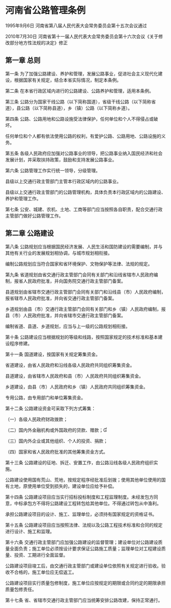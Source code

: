 # 河南省公路管理条例

1995年9月6日 河南省第八届人民代表大会常务委员会第十五次会议通过

2010年7月30日 河南省第十一届人民代表大会常务委员会第十六次会议《关于修改部分地方性法规的决定》修正

<!-- INFO END -->

## 第一章  总则

第一条 为了加强公路建设、养护和管理，发展公路事业，促进社会主义现代化建设，根据国家有关规定，结合本省实际情况，制定本条例。

第二条 在本省行政区域内进行的公路建设、公路养护和管理，适用本条例。

第三条 公路分为国家干线公路（以下简称国道），省级干线公路（以下简称省道），县公路（以下简称县道），乡（镇）公路（以下简称乡道）。

第四条 公路、公路用地和公路设施受法律保护，任何单位和个人不得侵占或破坏。

任何单位和个人都有依法使用公路的权利，有爱护公路、公路用地、公路设施的义务。

第五条 各级人民政府应加强对公路事业的领导，把公路事业纳入国民经济和社会发展计划，并采取扶持政策，鼓励和支持发展公路事业。

第六条 公路管理工作实行统一领导，分级管理。

县级以上交通行政主管部门主管本行政区域内的公路事业。

县级以上交通行政主管部门的公路管理机构，具体负责本行政区域内的公路建设、养护和管理工作。

第七条 公安、城建、农机、土地、工商等部门应当按照各自职责，配合交通行政主管部门做好公路管理工作。

## 第二章  公路建设

第八条 公路规划应当根据国民经济发展、人民生活和国防建设的需要编制，并与其他有关行业的发展规划相协调，与城市规划相衔接。

编制公路规划应当符合国家和省环境保护、文物保护等法律、法规的规定。

第九条 省道规划由省交通行政主管部门会同有关部门和沿线省辖市人民政府编制，报省人民政府批准，并向国务院交通行政主管部门备案。

县道规划由省辖市交通行政主管部门会同有关部门和沿线县（市）人民政府编制，报省辖市人民政府批准，并向省交通行政主管部门备案。

乡道规划由县（市）交通行政主管部门会同有关部门和乡（镇）人民政府编制，报县（市）人民政府批准，并向省辖市交通行政主管部门备案。

编制省道、县道、乡道规划，应当与上一级的公路规划相衔接。

第十条 公路建设应当根据规划的等级和线路，按照国家规定的技术标准和基本建设程序修建。

第十一条 国道建设，按国家有关规定筹集资金。

省道建设，由省人民政府和沿线各级人民政府共同组织筹集资金。

县道建设，由省辖市人民政府和县（市）人民政府共同组织筹集资金。

乡道建设，由县（市）人民政府和乡（镇）人民政府共同组织筹集资金。

专用公路，由专用部门和单位筹集资金。

第十二条 公路建设资金可采取下列方式筹集：

（一）各级人民政府财政拨款；

（二）国内外金融机构或外国政府的贷款、赠款；

（三）国内外企业或其他组织、个人的投资、捐款；

（四）国家和省人民政府批准的其他筹集资金方式。

第十三条 公路建设的征地、拆迁、安置工作，由公路沿线各级人民政府组织实施。

公路建设使用国有荒山、荒地，按规定程序经批准后划拨；使用其他单位使用的国有土地，原使用单位受到损失的，建设单位应给予补偿。

第十四条 公路建设项目应当实行招标投标制度和工程监理制度。未经发包方同意，中标承包方不得将公路建设工程转包给其他单位。不得通过转包从中渔利。

承担公路建设项目的设计、施工、监理单位，必须持有国家规定的资格证书。

第十五条 公路建设项目应当按照法律、法规以及公路工程技术标准和合同的规定进行设计、施工和监理。

第十六条 交通行政主管部门应加强公路建设的监督管理；建设单位对公路建设质量全面负责；施工单位必须按设计要求保证公路施工质量；监理单位对工程建设质量、投资、工期进行全面监督。

公路建设项目竣工后，由交通行政主管部门或建设单位依照有关规定进行验收。验收不合格的，施工单位应无偿返工。

公路建设项目实行质量包修制度，施工单位应按规定的期限或合同约定的期限承担质量包修责任。

第十七条 省、省辖市交通行政主管部门应当统筹安排公路改建，保持正常通行。

